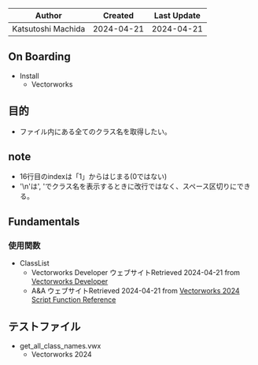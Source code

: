 |Author | Created | Last Update |
| --- | --- | --- |
| Katsutoshi Machida | 2024-04-21 | 2024-04-21 |

## On Boarding
- Install
    - Vectorworks

## 目的
- ファイル内にある全てのクラス名を取得したい。

## note
- 16行目のindexは「1」からはじまる(0ではない)
- '\n'は', 'でクラス名を表示するときに改行ではなく、スペース区切りにできる。

## Fundamentals
### 使用関数
- ClassList
    - Vectorworks Developer ウェブサイトRetrieved 2024-04-21 from [Vectorworks Developer](https://developer.vectorworks.net/index.php?title=VS:ClassList)
    - A&A ウェブサイトRetrieved 2024-04-21 from [Vectorworks 2024 Script Function Reference](https://www.aanda.co.jp/develop/ScriptReference/Pages/Classes.html#ClassList)
    
## テストファイル
- get_all_class_names.vwx
  - Vectorworks 2024
